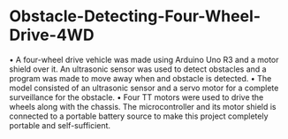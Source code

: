 # Obstacle-Detecting-Four-Wheel-Drive-4WD
•	A four-wheel drive vehicle was made using Arduino Uno R3 and a motor shield over it. An ultrasonic sensor was used to detect obstacles and a program was made to move away when and obstacle is detected.
•	The model consisted of an ultrasonic sensor and a servo motor for a complete surveillance for the obstacle.
•	Four TT motors were used to drive the wheels along with the chassis. The microcontroller and its motor shield is connected to a portable battery source to make this project completely portable and self-sufficient.
